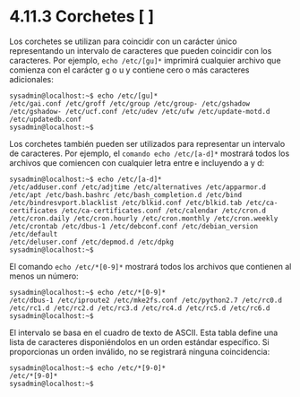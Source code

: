 # 4.11.3 Corchetes [ ]
Los corchetes se utilizan para coincidir con un carácter único representando un intervalo de caracteres que pueden coincidir con los caracteres. Por ejemplo, `echo /etc/[gu]*` imprimirá cualquier archivo que comienza con el carácter g o u y contiene cero o más caracteres adicionales:

```shell-session
sysadmin@localhost:~$ echo /etc/[gu]*                              
/etc/gai.conf /etc/groff /etc/group /etc/group- /etc/gshadow /etc/gshadow- /etc/ucf.conf /etc/udev /etc/ufw /etc/update-motd.d /etc/updatedb.conf            
sysadmin@localhost:~$
```

Los corchetes también pueden ser utilizados para representar un intervalo de caracteres. Por ejemplo, el `comando echo /etc/[a-d]*` mostrará todos los archivos que comiencen con cualquier letra entre e incluyendo a y d:

```shell-session
sysadmin@localhost:~$ echo /etc/[a-d]*                             
/etc/adduser.conf /etc/adjtime /etc/alternatives /etc/apparmor.d 
/etc/apt /etc/bash.bashrc /etc/bash_completion.d /etc/bind /etc/bindresvport.blacklist /etc/blkid.conf /etc/blkid.tab /etc/ca-certificates /etc/ca-certificates.conf /etc/calendar /etc/cron.d /etc/cron.daily /etc/cron.hourly /etc/cron.monthly /etc/cron.weekly /etc/crontab /etc/dbus-1 /etc/debconf.conf /etc/debian_version /etc/default 
/etc/deluser.conf /etc/depmod.d /etc/dpkg                          
sysadmin@localhost:~$
```

El comando `echo /etc/*[0-9]*` mostrará todos los archivos que contienen al menos un número:

```
sysadmin@localhost:~$ echo /etc/*[0-9]*                            
/etc/dbus-1 /etc/iproute2 /etc/mke2fs.conf /etc/python2.7 /etc/rc0.d
/etc/rc1.d /etc/rc2.d /etc/rc3.d /etc/rc4.d /etc/rc5.d /etc/rc6.d   
sysadmin@localhost:~$
```

El intervalo se basa en el cuadro de texto de ASCII. Esta tabla define una lista de caracteres disponiéndolos en un orden estándar específico. Si proporcionas un orden inválido, no se registrará ninguna coincidencia:

```shell-session
sysadmin@localhost:~$ echo /etc/*[9-0]*                           
/etc/*[9-0]*                                                       
sysadmin@localhost:~$
```